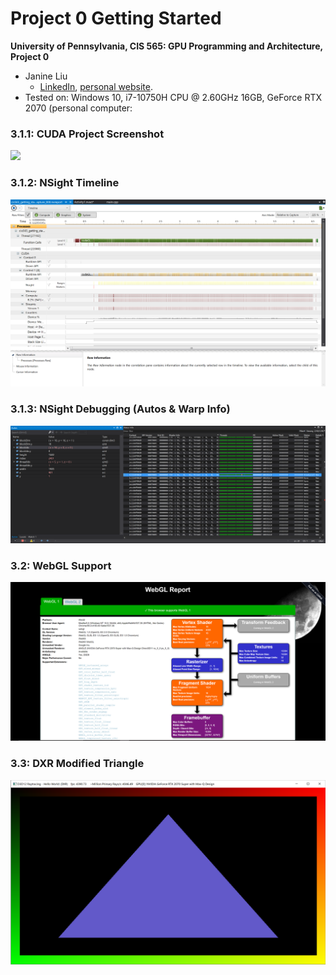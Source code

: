 Project 0 Getting Started
====================

**University of Pennsylvania, CIS 565: GPU Programming and Architecture, Project 0**

* Janine Liu
  * [LinkedIn](https://www.linkedin.com/in/liujanine/), [personal website](https://www.janineliu.com/).
* Tested on: Windows 10, i7-10750H CPU @ 2.60GHz 16GB, GeForce RTX 2070 (personal computer:

### 3.1.1: CUDA Project Screenshot
![](images/windowsscreenshot.png)

### 3.1.2: NSight Timeline
![](images/timeline.png)

### 3.1.3: NSight Debugging (Autos & Warp Info)
![](images/warpandautos.png)

### 3.2: WebGL Support
![](images/webgl.png)

### 3.3: DXR Modified Triangle
![](images/DXR.png)
